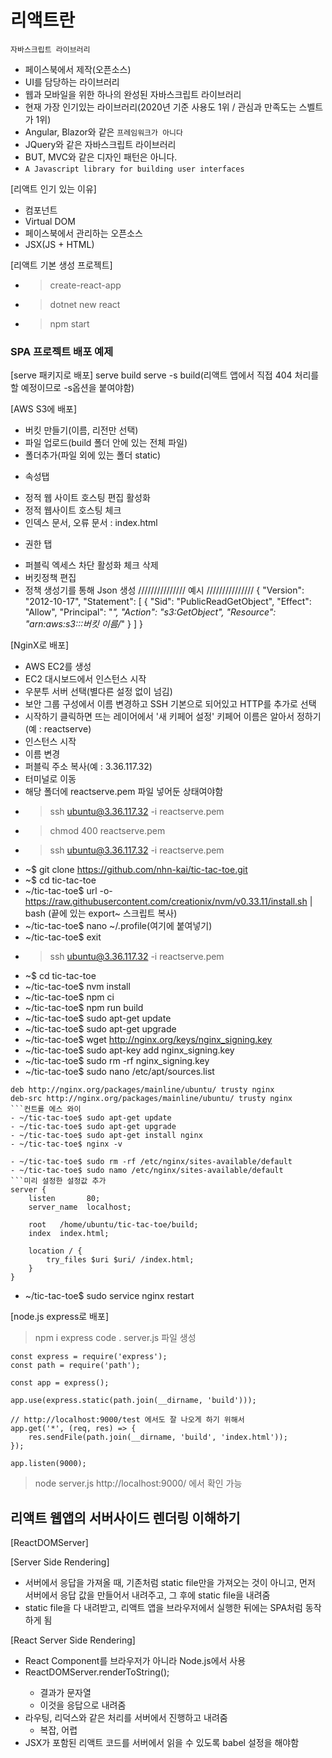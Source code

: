 # 리액트란

`자바스크립트 라이브러리`

- 페이스북에서 제작(오픈소스)
- UI를 담당하는 라이브러리
- 웹과 모바일을 위한 하나의 완성된 자바스크립트 라이브러리
- 현재 가장 인기있는 라이브러리(2020년 기준 사용도 1위 / 관심과 만족도는 스벨트가 1위)
- Angular, Blazor와 같은 `프레임워크가 아니다`
- JQuery와 같은 자바스크립트 라이브러리
- BUT, MVC와 같은 디자인 패턴은 아니다.
- `A Javascript library for building user interfaces`

[리액트 인기 있는 이유]

- 컴포넌트
- Virtual DOM
- 페이스북에서 관리하는 오픈소스
- JSX(JS + HTML)

[리액트 기본 생성 프로젝트]

- > create-react-app
- > dotnet new react
- > npm start

### SPA 프로젝트 배포 예제

[serve 패키지로 배포]
serve build
serve -s build(리액트 앱에서 직접 404 처리를 할 예정이므로 -s옵션을 붙여야함)

[AWS S3에 배포]

- 버킷 만들기(이름, 리전만 선택)
- 파일 업로드(build 폴더 안에 있는 전체 파일)
- 폴더추가(파일 외에 있는 폴더 static)

* 속성탭

- 정적 웹 사이트 호스팅 편집 활성화
- 정적 웹사이트 호스팅 체크
- 인덱스 문서, 오류 문서 : index.html

* 권한 탭

- 퍼블릭 엑세스 차단 활성화 체크 삭제
- 버킷정책 편집
- 정책 생성기를 통해 Json 생성
  /////////////// 예시 ///////////////
  {
  "Version": "2012-10-17",
  "Statement": [
  {
  "Sid": "PublicReadGetObject",
  "Effect": "Allow",
  "Principal": "*",
  "Action": "s3:GetObject",
  "Resource": "arn:aws:s3:::버킷 이름/*"
  }
  ]
  }

[NginX로 배포]

- AWS EC2를 생성
- EC2 대시보드에서 인스턴스 시작
- 우분투 서버 선택(별다른 설정 없이 넘김)
- 보안 그룹 구성에서 이름 변경하고 SSH 기본으로 되어있고 HTTP를 추가로 선택
- 시작하기 클릭하면 뜨는 레이어에서 '새 키페어 설정' 키페어 이름은 알아서 정하기 (예 : reactserve)
- 인스턴스 시작
- 이름 변경
- 퍼블릭 주소 복사(예 : 3.36.117.32)
- 터미널로 이동
- 해당 폴더에 reactserve.pem 파일 넣어둔 상태여야함
- > ssh ubuntu@3.36.117.32 -i reactserve.pem
- > chmod 400 reactserve.pem
- > ssh ubuntu@3.36.117.32 -i reactserve.pem
- ~$ git clone https://github.com/nhn-kai/tic-tac-toe.git
- ~$ cd tic-tac-toe
- ~/tic-tac-toe$ url -o- https://raw.githubusercontent.com/creationix/nvm/v0.33.11/install.sh | bash
  (끝에 있는 export~ 스크립트 복사)
- ~/tic-tac-toe$ nano ~/.profile(여기에 붙여넣기)
- ~/tic-tac-toe$ exit
- > ssh ubuntu@3.36.117.32 -i reactserve.pem
- ~$ cd tic-tac-toe
- ~/tic-tac-toe$ nvm install
- ~/tic-tac-toe$ npm ci
- ~/tic-tac-toe$ npm run build
- ~/tic-tac-toe$ sudo apt-get update
- ~/tic-tac-toe$ sudo apt-get upgrade
- ~/tic-tac-toe$ wget http://nginx.org/keys/nginx_signing.key
- ~/tic-tac-toe$ sudo apt-key add nginx_signing.key
- ~/tic-tac-toe$ sudo rm -rf nginx_signing.key
- ~/tic-tac-toe$ sudo nano /etc/apt/sources.list

````제일 아래쪽에 두줄 추가
deb http://nginx.org/packages/mainline/ubuntu/ trusty nginx
deb-src http://nginx.org/packages/mainline/ubuntu/ trusty nginx
```컨트롤 에스 와이
- ~/tic-tac-toe$ sudo apt-get update
- ~/tic-tac-toe$ sudo apt-get upgrade
- ~/tic-tac-toe$ sudo apt-get install nginx
- ~/tic-tac-toe$ nginx -v

- ~/tic-tac-toe$ sudo rm -rf /etc/nginx/sites-available/default
- ~/tic-tac-toe$ sudo namo /etc/nginx/sites-available/default
```미리 설정한 설정값 추가
server {
    listen       80;
    server_name  localhost;

    root   /home/ubuntu/tic-tac-toe/build;
    index  index.html;

    location / {
        try_files $uri $uri/ /index.html;
    }
}
````

- ~/tic-tac-toe$ sudo service nginx restart

[node.js express로 배포]

> npm i express
> code .
> server.js 파일 생성

```
const express = require('express');
const path = require('path');

const app = express();

app.use(express.static(path.join(__dirname, 'build')));

// http://localhost:9000/test 에서도 잘 나오게 하기 위해서
app.get('*', (req, res) => {
    res.sendFile(path.join(__dirname, 'build', 'index.html'));
});

app.listen(9000);
```

> node server.js
> http://localhost:9000/ 에서 확인 가능

## 리액트 웹앱의 서버사이드 렌더링 이해하기

[ReactDOMServer]

[Server Side Rendering]

- 서버에서 응답을 가져올 때, 기존처럼 static file만을 가져오는 것이 아니고, 먼저 서버에서 응답 값을 만들어서 내려주고, 그 후에 static file을 내려줌
- static file을 다 내려받고, 리액트 앱을 브라우저에서 실행한 뒤에는 SPA처럼 동작하게 됨

[React Server Side Rendering]

- React Component를 브라우저가 아니라 Node.js에서 사용
- ReactDOMServer.renderToString(<App />);
  - 결과가 문자열
  - 이것을 응답으로 내려줌
- 라우팅, 리덕스와 같은 처리를 서버에서 진행하고 내려줌
  - 복잡, 어렵
- JSX가 포함된 리액트 코드를 서버에서 읽을 수 있도록 babel 설정을 해야함
